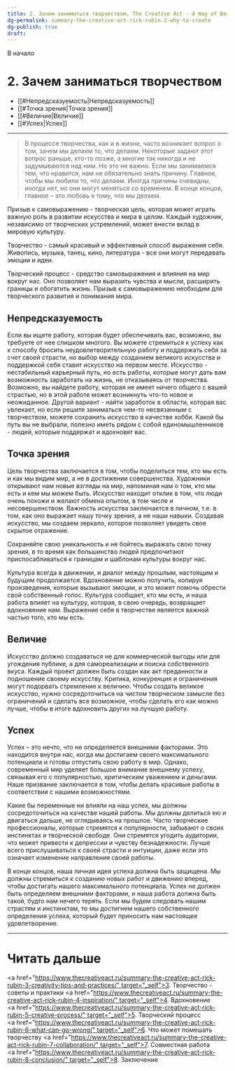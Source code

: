 ```yaml
---
title: 2. Зачем заниматься творчеством, The Creative Act - A Way of Being - Rick Rubin
dg-permalink: summary-the-creative-act-rick-rubin-2-why-to-create
dg-publish: true
draft:
---
```

<p><a href="https://www.thecreativeact.ru/summary-the-creative-act-rick-rubin" target="_self">В начало</a></p>

# 2. Зачем заниматься творчеством
- [[#Непредсказуемость|Непредсказуемость]]
- [[#Точка зрения|Точка зрения]]
- [[#Величие|Величие]]
- [[#Успех|Успех]]

---

> В процессе творчества, как и в жизни, часто возникает вопрос о том, зачем мы делаем то, что делаем. Некоторые задают этот вопрос раньше, кто-то позже, а многие так никогда и не задумываются над ним. Но это не важно. Если мы занимаемся тем, что нравится, нам не обязательно знать причину. Главное, чтобы мы любили то, что делаем. Иногда причины очевидны, иногда нет, но они могут меняться со временем. В конце концов, главное – это любовь к тому, что мы делаем.

Призыв к самовыражению - творческая цель, которая может играть важную роль в развитии искусства и мира в целом. Каждый художник, независимо от творческих устремлений, может внести вклад в мировую культуру.

Творчество - самый красивый и эффективный способ выражения себя. Живопись, музыка, танец, кино, литература - все они могут передавать эмоции и идеи.

Творческий процесс - средство самовыражения и влияния на мир вокруг нас. Оно позволяет нам выразить чувства и мысли, расширить границы и обогатить жизнь. Призыв к самовыражению необходим для творческого развития и понимания мира.

## Непредсказуемость
Если вы ищете работу, которая будет обеспечивать вас, возможно, вы требуете от нее слишком многого. Вы можете стремиться к успеху как к способу бросить неудовлетворительную работу и поддержать себя за счет своей страсти, но выбор между созданием великого искусства и поддержкой себя ставит искусство на первом месте. Искусство - нестабильный карьерный путь, но есть работы, которые могут дать вам возможность заработать на жизнь, не отказываясь от творчества. Возможно, вы найдете работу, которая не имеет ничего общего с вашей страстью, но в этой работе может возникнуть что-то новое и неожиданное. Другой вариант - найти заработок в области, которая вас увлекает, но если решите заниматься чем-то несвязанным с творчеством, можете сохранить искусство в качестве хобби. Какой бы путь вы не выбрали, полезно иметь рядом с собой единомышленников - людей, которые поддержат и вдохновят вас.

## Точка зрения
Цель творчества заключается в том, чтобы поделиться тем, кто мы есть и как мы видим мир, а не в достижении совершенства. Художники открывают нам новые взгляды на мир, напоминая нам о том, кто мы есть и кем мы можем быть. Искусство находит отклик в том, что люди очень похожи и желают обмена опытом, в том числе и несовершенством. Важность искусства заключается в личном, т.е. в том, как оно выражает нашу точку зрения, а не наши навыки. Создавая искусство, мы создаем зеркало, которое позволяет увидеть свое скрытое отражение.

Сохраняйте свою уникальность и не бойтесь выражать свою точку зрения, в то время как большинство людей предпочитают приспосабливаться к границам и шаблонам культуры вокруг нас.

Культура всегда в движении, и диалог между прошлым, настоящим и будущим продолжается. Вдохновение можно получить, копируя произведения, которые вызывают эмоции, и это может помочь обрести свой собственный голос. Культура сообщает, кто мы есть, и наша работа влияет на культуру, которая, в свою очередь, возвращает вдохновение нам. Выражение себя в творчестве является важной частью того, кто мы есть.

## Величие
Искусство должно создаваться не для коммерческой выгоды или для угождения публике, а для самореализации и поиска собственного вкуса. Каждый проект должен быть создан как акт преданности и подношение своему искусству. Критика, конкуренция и ограничения могут подорвать стремление к величию.
Чтобы создать великое искусство, нужно сосредоточиться на чистом творческом замысле без ограничений и сделать все возможное, чтобы сделать его как можно лучше, чтобы в итоге вдохновить других на лучшую работу.

## Успех
Успех – это нечто, что не определяется внешними факторами. Это находится внутри нас, когда мы достигаем своего максимального потенциала и готовы отпустить свою работу в мир. Однако, современный мир уделяет большое внимание внешнему успеху, связывая его с популярностью, критическим уважением и деньгами. Наше призвание заключается в том, чтобы делать красивые работы в соответствии с нашими возможностями.

Какие бы переменные ни влияли на наш успех, мы должны сосредоточиться на качестве нашей работы. Мы должны делиться ею и двигаться дальше, не оглядываясь на прошлое. Часто творческие профессионалы, которые стремятся к популярности, забывают о своих инстинктах и творческой свободе. Они стремятся угодить аудитории, что может привести к депрессии и чувству безнадежности. Лучше всего прислушиваться к своей страсти и интуиции, даже если это означает изменение направления своей работы.

В конце концов, наша личная идея успеха должна быть защищена. Мы должны стремиться к созданию новых работ и движению вперед, чтобы достигать нашего максимального потенциала. Успех не должен быть определяем внешними факторами, и наша работа должна быть такой, будто нам нечего терять. Если мы будем следовать нашим страстям и инстинктам, то мы достигнем нашего собственного определения успеха, который будет приносить нам настоящее удовлетворение.

---
# Читать дальше
<a href="https://www.thecreativeact.ru/summary-the-creative-act-rick-rubin-3-creativity-tips-and-practices/" target="_self">3. Творчество - советы и практики</a>
<a href="https://www.thecreativeact.ru/summary-the-creative-act-rick-rubin-4-inspiration/" target="_self">4. Вдохновение</a>
<a href="https://www.thecreativeact.ru/summary-the-creative-act-rick-rubin-5-creative-process/" target="_self">5. Творческий процесс</a>
<a href="https://www.thecreativeact.ru/summary-the-creative-act-rick-rubin-6-what-can-go-wrong/" target="_self">6. Что может помешать творчеству</a>
<a href="https://www.thecreativeact.ru/summary-the-creative-act-rick-rubin-7-collaboration/" target="_self">7. Совместная работа</a>
<a href="https://www.thecreativeact.ru/summary-the-creative-act-rick-rubin-8-conclusion/" target="_self">8. Заключение</a>
